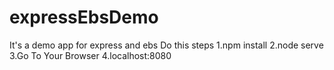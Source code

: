 # expressEbsDemo
It's a demo app for express and ebs
Do this steps
1.npm install 
2.node serve
3.Go To Your Browser
4.localhost:8080